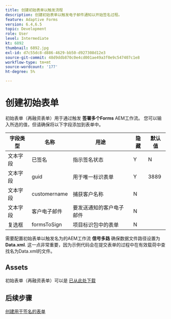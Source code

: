 ```yaml
---
title: 创建初始表单以触发流程
description: 创建初始表单以触发电子邮件通知以开始签名过程。
feature: Adaptive Forms
version: 6.4,6.5
topic: Development
role: User
level: Intermediate
kt: 6892
thumbnail: 6892.jpg
exl-id: d7c55dc8-d886-4629-bb50-d927308d12e3
source-git-commit: 48d9ddb870c0e4cd001ae49a3f0e9c547407c1e8
workflow-type: tm+mt
source-wordcount: '177'
ht-degree: 5%

---
```


# 创建初始表单

初始表单（再融资表单）用于通过触发 **签署多个Forms** AEM工作流。 您可以输入所选的值，但请确保将以下字段添加到表单中。

| 字段类型 | 名称 | 用途 | 隐藏 | 默认值 |
| ------------------------|---------------------------------------|--------------------|--------|----------------- |
| 文本字段 | 已签名 | 指示签名状态 | Y | N |
| 文本字段 | guid | 用于唯一标识表单 | Y | 3889 |
| 文本字段 | customername | 捕获客户名称 | N |
| 文本字段 | 客户电子邮件 | 要发送通知的客户电子邮件 | N |
| 复选框 | formsToSign | 项目标识包中的表单 | N |

需要配置初始表单以触发名为的AEM工作流 **信号多路**
确保数据文件路径设置为 **Data.xml**. 这一点非常重要，因为示例代码会在提交表单的过程中在有效载荷中查找名为Data.xml的文件。

## Assets

初始表单（再融资表单）可以是 [已从此处下载](assets/refinance-form.zip)

## 后续步骤

[创建用于签名的表单](./create-forms-for-signing.md)
